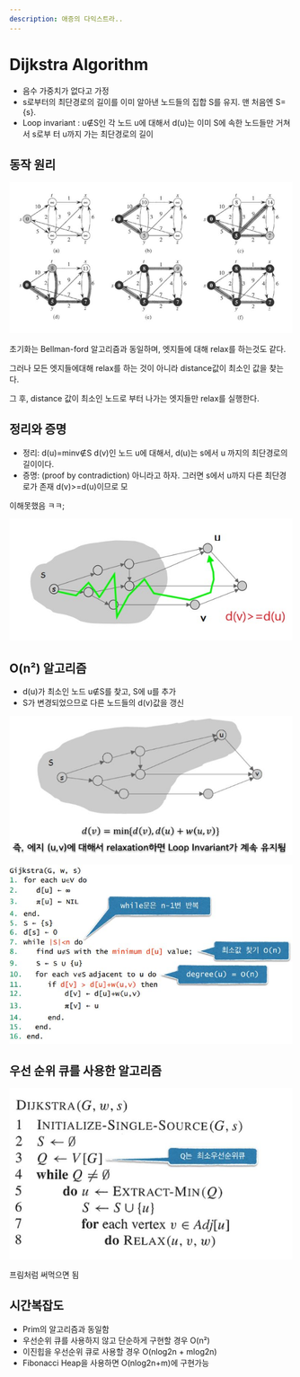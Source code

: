 ```yaml
---
description: 애증의 다익스트라..
---
```


# Dijkstra Algorithm

* 음수 가중치가 없다고 가정 
* s로부터의 최단경로의 길이를 이미 알아낸 노드들의 집합 S를 유지. 맨 처음엔 S={s}.
* Loop invariant : u∉S인 각 노드 u에 대해서 d\(u\)는 이미 S에 속한 노드들만 거쳐서 s로부 터 u까지 가는 최단경로의 길이

## 동작 원리

![](../../../../.gitbook/assets/dijkstra_ex.jpg)

초기화는 Bellman-ford 알고리즘과 동일하며, 엣지들에 대해 relax를 하는것도 같다.

그러나 모든 엣지들에대해 relax를 하는 것이 아니라 distance값이 최소인 값을 찾는다.

그 후, distance 값이 최소인 노드로 부터 나가는 엣지들만 relax를 실행한다.

## 정리와 증명 

* 정리: d\(u\)=minv∉S d\(v\)인 노드 u에 대해서, d\(u\)는 s에서 u 까지의 최단경로의 길이이다.
* 증명: \(proof by contradiction\) 아니라고 하자. 그러면 s에서 u까지 다른 최단경로가 존재 d\(v\)&gt;=d\(u\)이므로 모

이해못했음 ㅋㅋ;

![](../../../../.gitbook/assets/dijkstra_proof.jpg)

## O\(n²\) 알고리즘

* d\(u\)가 최소인 노드 u∉S를 찾고, S에 u를 추가 
* S가 변경되었으므로 다른 노드들의 d\(v\)값을 갱신

![](../../../../.gitbook/assets/dijkstra_algorithm1.jpg)

![5&#xBC88;&#xC9F8; &#xC904;&#xC5D0; S&#xB294; &#xACF5;&#xC9D1;&#xD569;&#xC73C;&#xB85C; &#xCD08;&#xAE30;&#xD654;&#xD574;&#xC57C;&#xD55C;&#xB2E4;.](../../../../.gitbook/assets/dijkstra_algorithm2.jpg)

## 우선 순위 큐를 사용한 알고리즘

![](../../../../.gitbook/assets/dijkstra_algorithm3.jpg)

프림처럼 써먹으면 됨

## 시간복잡도

* Prim의 알고리즘과 동일함
* 우선순위 큐를 사용하지 않고 단순하게 구현할 경우 O\(n²\) 
* 이진힙을 우선순위 큐로 사용할 경우 O\(nlog2n + mlog2n\) 
* Fibonacci Heap을 사용하면 O\(nlog2n+m\)에 구현가능

